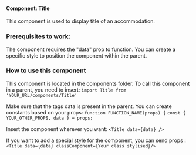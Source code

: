 #### Component: Title
This component is used to display title of an accommodation.

### Prerequisites to work:
The component requires the "data" prop to function.
You can create a specific style to position the component within the parent.

### How to use this component
This component is located in the components folder.
To call this component in a parent, you need to insert:
`import Title from 'YOUR_URL/components/Title'`

Make sure that the tags data is present in the parent.
You can create constants based on your props:
`function FUNCTION_NAME(props) {`
  `const { YOUR_OTHER_PROPS, data } = props;`

Insert the component wherever you want:
`<Title data={data} />`

If you want to add a special style for the component, you can send props :
`<Title data={data} classComponent={Your class stylised}/>`